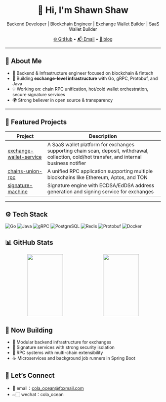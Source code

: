 <h1 align="center">👋 Hi, I'm Shawn Shaw</h1>

<p align="center">
  Backend Developer | Blockchain Engineer | Exchange Wallet Builder | SaaS Wallet Builder
</p>

<p align="center">
  <a href="https://github.com/Shawn-Shaw-x" target="_blank">🌐 GitHub</a> •
  <a href="mailto:cola_ocean@foxmail.com">📬 Email</a> •
  <a href="https://learnblockchain.cn/shawn_shaw" target="_blank">💼 blog</a>
</p>

---

## 🚀 About Me

- 💼 Backend & Infrastructure engineer focused on blockchain & fintech
- 🔧 Building **exchange-level infrastructure** with Go, gRPC, Protobuf, and Java
- 💡 Working on: chain RPC unification, hot/cold wallet orchestration, secure signature services
- 🌍 Strong believer in open source & transparency

---

## 🧩 Featured Projects

| Project | Description |
|--------|-------------|
| [exchange-wallet-service](https://github.com/Shawn-Shaw-x/exchange-wallet-service) | A SaaS wallet platform for exchanges supporting chain scan, deposit, withdrawal, collection, cold/hot transfer, and internal business notifier |
| [chains-union-rpc](https://github.com/Shawn-Shaw-x/chains-union-rpc) | A unified RPC application supporting multiple blockchains like Ethereum, Aptos, and TON |
| [signature-machine](https://github.com/Shawn-Shaw-x/signature-machine) | Signature engine with ECDSA/EdDSA address generation and signing service for exchanges |

---

## ⚙️ Tech Stack


![Go](https://img.shields.io/badge/-Go-00ADD8?style=flat&logo=go&logoColor=white)
![Java](https://img.shields.io/badge/-Java-007396?style=flat&logo=java)
![gRPC](https://img.shields.io/badge/-gRPC-0091E6?style=flat&logo=grpc)
![PostgreSQL](https://img.shields.io/badge/-PostgreSQL-336791?style=flat&logo=postgresql)
![Redis](https://img.shields.io/badge/-Redis-DC382D?style=flat&logo=redis)
![Protobuf](https://img.shields.io/badge/-Protobuf-FFCA28?style=flat&logo=protocol-buffers)
![Docker](https://img.shields.io/badge/-Docker-2496ED?style=flat&logo=docker)

## 📊 GitHub Stats

<p align="center">
  <img src="https://github-readme-stats.vercel.app/api?username=Shawn-Shaw-x&show_icons=true&theme=default" width="48%" style="height: 200px;" />
<img src="https://github-readme-stats.vercel.app/api/top-langs/?username=Shawn-Shaw-x&layout=compact&hide=html,css,dockerfile,shell,makefile,python,javascript&langs_count=4" width="48%" style="height: 200px;" />
</p>

## 📌 Now Building

- 🧱 Modular backend infrastructure for exchanges
- 🔐 Signature services with strong security isolation
- 🔄 RPC systems with multi-chain extensibility
- ☕ Microservices and background job runners in Spring Boot

## 🙌 Let’s Connect

- 📮 email：cola_ocean@foxmail.com
- 👉🏻 wechat：cola_ocean
